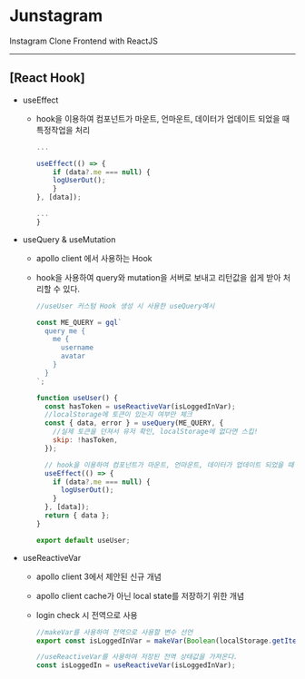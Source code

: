 # Junstagram

Instagram Clone Frontend with ReactJS

---

## [React Hook]

- useEffect

  - hook을 이용하여 컴포넌트가 마운트, 언마운트, 데이터가 업데이트 되었을 때 특정작업을 처리

    ```js
    ...

    useEffect(() => {
        if (data?.me === null) {
        logUserOut();
        }
    }, [data]);

    ...
    }
    ```

- useQuery & useMutation

  - apollo client 에서 사용하는 Hook
  - hook을 사용하여 query와 mutation을 서버로 보내고 리턴값을 쉽게 받아 처리할 수 있다.

    ```js
    //useUser 커스텀 Hook 생성 시 사용한 useQuery예시

    const ME_QUERY = gql`
      query me {
        me {
          username
          avatar
        }
      }
    `;

    function useUser() {
      const hasToken = useReactiveVar(isLoggedInVar);
      //localStorage에 토큰이 있는지 여부만 체크
      const { data, error } = useQuery(ME_QUERY, {
        //실제 토큰을 던져서 유저 확인, localStorage에 없다면 스킵!
        skip: !hasToken,
      });

      // hook을 이용하여 컴포넌트가 마운트, 언마운트, 데이터가 업데이트 되었을 때 특정작업을 처리
      useEffect(() => {
        if (data?.me === null) {
          logUserOut();
        }
      }, [data]);
      return { data };
    }

    export default useUser;
    ```

- useReactiveVar

  - apollo client 3에서 제안된 신규 개념
  - apollo client cache가 아닌 local state를 저장하기 위한 개념
  - login check 시 전역으로 사용

    ```js
    //makeVar를 사용하여 전역으로 사용할 변수 선언
    export const isLoggedInVar = makeVar(Boolean(localStorage.getItem(TOKEN)));

    //useReactiveVar를 사용하여 저장된 전역 상태값을 가져온다.
    const isLoggedIn = useReactiveVar(isLoggedInVar);
    ```
